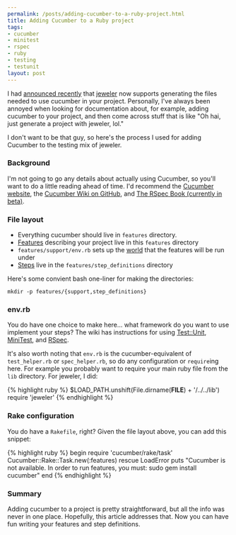 ```yaml
--- 
permalink: /posts/adding-cucumber-to-a-ruby-project.html
title: Adding Cucumber to a Ruby project
tags: 
- cucumber
- minitest
- rspec
- ruby
- testing
- testunit
layout: post
---
```

I had [announced recently](http://technicalpickles.com/posts/jeweler-now-with-support-for-test-unit-minitest-rspec-and-cucumber) that [jeweler](github.com/technicalpickles/jeweler/) now supports generating the files needed to use cucumber in your project. Personally, I've always been annoyed when looking for documentation about, for example, adding cucumber to your project, and then come across stuff that is like "Oh hai, just generate a project with jeweler, lol."

I don't want to be that guy, so here's the process I used for adding Cucumber to the testing mix of jeweler.

### Background

I'm not going to go any details about actually using Cucumber, so you'll want to do a little reading ahead of time. I'd recommend the [Cucumber website](http://cukes.info/), the [Cucumber Wiki on GitHub](http://wiki.github.com/aslakhellesoy/cucumber), and [The RSpec Book (currently in beta)](http://www.pragprog.com/titles/achbd/the-rspec-book).

### File layout

 * Everything cucumber should live in `features` directory.
 * [Features](http://wiki.github.com/aslakhellesoy/cucumber/feature-introduction) describing your project live in this `features` directory
 * `features/support/env.rb` sets up the [world](http://wiki.github.com/aslakhellesoy/cucumber/a-whole-new-world) that the features will be run under
 * [Steps](http://wiki.github.com/aslakhellesoy/cucumber/step-definitions) live in the `features/step_definitions` directory
 
Here's some convient bash one-liner for making the directories:

    mkdir -p features/{support,step_definitions}

### env.rb

You do have one choice to make here... what framework do you want to use implement your steps? The wiki has instructions for using [Test::Unit](http://wiki.github.com/aslakhellesoy/cucumber/using-testunit), [MiniTest](http://wiki.github.com/aslakhellesoy/cucumber/using-minitest), and [RSpec](http://wiki.github.com/aslakhellesoy/cucumber/rspec-expectations).

It's also worth noting that `env.rb` is the cucumber-equivalent of `test_helper.rb` or `spec_helper.rb`, so do any configuration or `require`ing here. For example you probably want to require your main ruby file from the `lib` directory. For jeweler, I did:

{% highlight ruby %}
$LOAD_PATH.unshift(File.dirname(__FILE__) + '/../../lib')
require 'jeweler'
{% endhighlight %}

### Rake configuration

You do have a `Rakefile`, right? Given the file layout above, you can add this snippet:

{% highlight ruby %}
begin
  require 'cucumber/rake/task'
  Cucumber::Rake::Task.new(:features)
rescue LoadError
  puts "Cucumber is not available. In order to run features, you must: sudo gem install cucumber"
end
{% endhighlight %}

### Summary

Adding cucumber to a project is pretty straightforward, but all the info was never in one place. Hopefully, this article addresses that. Now you can have fun writing your features and step definitions.

